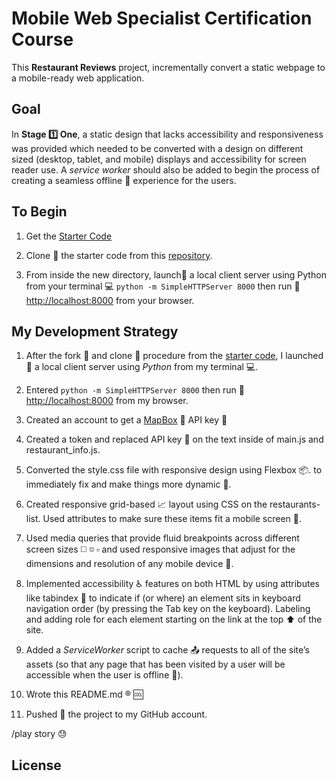 <!--rrcnlas
	READ.md
-->

# **Mobile Web Specialist Certification Course**

This **Restaurant Reviews** project, incrementally convert a static webpage to a mobile-ready web application. 

## Goal

In **Stage :one: One**, a static design that lacks accessibility and responsiveness was provided which needed to be converted with a design on different sized (desktop, tablet, and mobile) displays and accessibility for screen reader use. A *service worker* should also be added to begin the process of creating a seamless offline :mobile_phone_off: experience for the users.

## To Begin 
	
 1. Get the [Starter Code](https://github.com/rrcanlas/MobileWebSpecialist-Restaurant-Stage-1)

 2. Clone :dancers: the starter code from this [repository](https://github.com/rrcanlas/mws-restaurant-stage-1).

 3. From inside the new directory, launch:rocket: a local client server using Python from 	your terminal :computer: ```python -m SimpleHTTPServer 8000``` then run :runner: [http://localhost:8000](http://localhost:8000) from your browser.
	
## My Development Strategy 

 1. After the fork :fork_and_knife: and clone :dancers: procedure from the [starter code](https://github.com/udacity/mws-restaurant-stage-1), I launched:rocket: a local client server using *Python* from my terminal :computer:. 
	
 2. Entered ```python -m SimpleHTTPServer 8000``` then run :running: [http://localhost:8000](http://localhost:8000) from my browser.
	
 3. Created an account to get a [MapBox](https://www.mapbox.com/) :japan: API key :key:

 4. Created a token and replaced API key :key: on the text <your MAPBOX API KEY HERE> inside of main.js and restaurant_info.js.

 5. Converted the style.css file with responsive design using Flexbox :package:.
	to immediately fix and make things more dynamic :tada:. 

 6. Created responsive grid-based :chart_with_upwards_trend: layout using CSS on the restaurants-list. Used attributes to make sure these items fit a mobile screen :iphone:.

 7. Used media queries that provide fluid breakpoints across different screen sizes :white_medium_square: :white_medium_small_square: :white_small_square: and used responsive images that adjust for the dimensions and resolution of any mobile device :iphone:. 

 8. Implemented accessibility :wheelchair: features on both HTML by using attributes like tabindex :bookmark_tabs: to indicate if (or where) an element sits in keyboard navigation order (by pressing the Tab key on the keyboard). Labeling and adding role for each element starting on the link at the top :arrow_up: of the site.

 9. Added a *ServiceWorker* script to cache :outbox_tray: requests to all of the site’s assets (so that any page that has been visited by a user will be accessible when the user is offline :mobile_phone_off:).

 10. Wrote this README.md :registered: :cool:

 11. Pushed :punch: the project to my GitHub account.

 /play story :sweat:

## License
